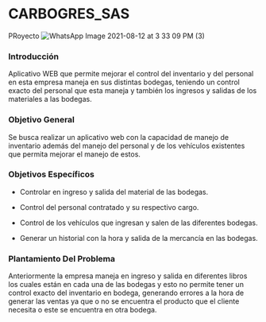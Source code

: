# CARBOGRES_SAS
PRoyecto
![WhatsApp Image 2021-08-12 at 3 33 09 PM (3)](https://user-images.githubusercontent.com/80849458/129266145-7b161ae1-c884-472c-9a17-4b10a77674fd.jpeg)


### Introducción
Aplicativo WEB que permite mejorar el control del inventario 
y del personal  en esta empresa maneja en sus distintas bodegas,
teniendo un control exacto del personal que esta maneja y también los ingresos y
salidas de los materiales a las bodegas.

### Objetivo General 
Se busca realizar un aplicativo web con la capacidad de manejo de inventario además del manejo del personal y de los vehículos existentes que permita mejorar el manejo de estos.

### Objetivos Específicos
-  Controlar en ingreso y salida del material de las bodegas.

- Control del personal contratado y su respectivo cargo.

- Control de los vehículos que ingresan y salen de las diferentes bodegas.

- Generar un historial con la hora y salida de la mercancía en las bodegas.

###  Plantamiento Del Problema

Anteriormente la empresa maneja en ingreso y salida en diferentes libros los cuales
están en cada una de las bodegas y esto no permite tener un control exacto del
inventario en bodega, generando errores a la hora de generar las ventas ya que o
no se encuentra el producto que el cliente necesita o este se encuentra en otra
bodega.

